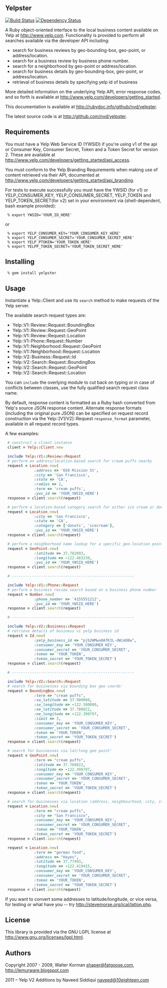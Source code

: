 ## Yelpster

[![Build Status](https://travis-ci.org/nvd/yelpster.png?branch=develop)](https://travis-ci.org/nvd/yelpster)
[![Dependency Status](https://gemnasium.com/nvd/yelpster.png)](https://gemnasium.com/nvd/yelpster)

A Ruby object-oriented interface to the local business content available
on Yelp at http://www.yelp.com.  Functionality is provided to perform
all searches available via the developer API including:

* search for business reviews by geo-bounding-box, geo-point, or address/location.
* search for a business review by business phone number.
* search for a neighborhood by geo-point or address/location.
* search for business details by geo-bounding-box, geo-point, or address/location.
* retrieval of business details by specifying yelp id of business

More detailed information on the underlying Yelp API, error response codes, and so forth is available at http://www.yelp.com/developers/getting_started.

This documentation is available at http://rubydoc.info/github/nvd/yelpster.

The latest source code is at http://github.com/nvd/yelpster.

## Requirements

You must have a Yelp Web Service ID (YWSID) if you're using v1 of the api or Consumer Key, Consumer Secret, Token and a Token Secret for version 2. These are available at http://www.yelp.com/developers/getting_started/api_access.

You must conform to the Yelp Branding Requirements when making use of content
retrieved via their API, documented at http://www.yelp.com/developers/getting_started/api_branding.

For tests to execute successfully you must have the YWSID (for v1) or YELP_CONSUMER_KEY, YELP_CONSUMER_SECRET, YELP_TOKEN and YELP_TOKEN_SECRET(for v2) set in your environment via (shell-dependent, bash example provided):

```console
 % export YWSID='YOUR_ID_HERE'
```

or

```console
 % export YELP_CONSUMER_KEY='YOUR_CONSUMER_KEY_HERE'
 % export YELP_CONSUMER_SECRET='YOUR_CONSUMER_SECRET_HERE'
 % export YELP_PTOKEN='YOUR_TOKEN_HERE'
 % export YELPP_TOKEN_SECRET='YOUR_TOKEN_SECRET_HERE'
```

## Installing

```console
 % gem install yelpster
```

## Usage

Instantiate a Yelp::Client and use its ```search``` method to make requests of
the Yelp server.

The available search request types are:

* Yelp::V1::Review::Request::BoundingBox
* Yelp::V1::Review::Request::GeoPoint
* Yelp::V1::Review::Request::Location
* Yelp::V1::Phone::Request::Number
* Yelp::V1::Neighborhood::Request::GeoPoint
* Yelp::V1::Neighborhood::Request::Location
* Yelp::V2::Business::Request::Id
* Yelp::V2::Search::Request::BoundingBox
* Yelp::V2::Search::Request::GeoPoint
* Yelp::V2::Search::Request::Location

You can ```include``` the overlying module to cut back on typing
or in case of conflicts between classes, use the fully qualified search request class name.

By default, response content is formatted as a Ruby hash converted from Yelp's
source JSON response content. Alternate response formats (including the
original pure JSON) can be specified on request record construction via the
Yelp::[V1/V2]::Request ```response_format``` parameter, available in all request record
types.

A few examples:

```ruby
 # construct a client instance
 client = Yelp::Client.new

 include Yelp::V1::Review::Request
 # perform an address/location-based search for cream puffs nearby
 request = Location.new(
             :address => '650 Mission St',
             :city => 'San Francisco',
             :state => 'CA',
             :radius => 2,
             :term => 'cream puffs',
             :yws_id => 'YOUR_YWSID_HERE')
 response = client.search(request)

 # perform a location-based category search for either ice cream or donut shops in SF
 request = Location.new(
             :city => 'San Francisco',
             :state => 'CA',
             :category => ['donuts', 'icecream'],
             :yws_id => 'YOUR_YWSID_HERE')
 response = client.search(request)

 # perform a neighborhood name lookup for a specific geo-location point
 request = GeoPoint.new(
             :latitude => 37.782093,
             :longitude => -122.483230,
             :yws_id => 'YOUR_YWSID_HERE')
 response = client.search(request)

 # -------------------------------------------------------

 include Yelp::V1::Phone::Request
 # perform a business review search based on a business phone number
 request = Number.new(
             :phone_number => '4155551212',
             :yws_id => 'YOUR_YWSID_HERE')
 response = client.search(request)

 # -------------------------------------------------------

 include Yelp::V2::Business::Request
 # retrieve details of business vi yelp business id
 request = Id.new(
             :yelp_business_id => "pjb2WMwa0AfK3L-dWimO8w",
             :consumer_key => 'YOUR_CONSUMER_KEY',
             :consumer_secret => 'YOUR_CONSUMER_SECRET',
             :token => 'YOUR_TOKEN',
             :token_secret => 'YOUR_TOKEN_SECRET')
 response = client.search(request)

 # -------------------------------------------------------

 include Yelp::V2::Search::Request
 # search for businesses via bounding box geo coords'
 request = BoundingBox.new(
             :term => "cream puffs",
             :sw_latitude => 37.900000,
             :sw_longitude => -122.500000,
             :ne_latitude => 37.788022,
             :ne_longitude => -122.399797,
             :limit => 3,
             :consumer_key => 'YOUR_CONSUMER_KEY',
             :consumer_secret => 'YOUR_CONSUMER_SECRET',
             :token => 'YOUR_TOKEN',
             :token_secret => 'YOUR_TOKEN_SECRET')
 response = client.search(request)

 # search for businesses via lat/long geo point'
 request = GeoPoint.new(
             :term => "cream puffs",
             :latitude => 37.788022,
             :longitude => -122.399797,
             :consumer_key => 'YOUR_CONSUMER_KEY',
             :consumer_secret => 'YOUR_CONSUMER_SECRET',
             :token => 'YOUR_TOKEN',
             :token_secret => 'YOUR_TOKEN_SECRET')
 response = client.search(request)

 # search for businesses via location (address, neighbourhood, city, state, zip, country, latitude, longitude)'
 request = Location.new(
             :term => "cream puffs",
             :city => "San Francisco",
             :consumer_key => 'YOUR_CONSUMER_KEY',
             :consumer_secret => 'YOUR_CONSUMER_SECRET',
             :token => 'YOUR_TOKEN',
             :token_secret => 'YOUR_TOKEN_SECRET')
 response = client.search(request)

 request = Location.new(
             :term => "german food",
             :address => "Hayes",
             :latitude => 37.77493,
             :longitude => -122.419415,
             :consumer_key => 'YOUR_CONSUMER_KEY',
             :consumer_secret => 'YOUR_CONSUMER_SECRET',
             :token => 'YOUR_TOKEN',
             :token_secret => 'YOUR_TOKEN_SECRET')
 response = client.search(request)
```

If you want to convert some addresses to latitude/longitude, or vice
versa, for testing or what have you -- try http://stevemorse.org/jcal/latlon.php.

## License

This library is provided via the GNU LGPL license at http://www.gnu.org/licenses/lgpl.html.

## Authors

Copyright 2007 - 2009, Walter Korman <shaper@fatgoose.com>, http://lemurware.blogspot.com

2011 – Yelp V2 Additions by Naveed Siddiqui <naveed@10eighteen.com>

